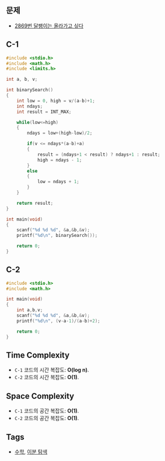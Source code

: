 ## 문제
- [2869번 달팽이는 올라가고 싶다](https://www.acmicpc.net/problem/2869)

## C-1
```cpp
#include <stdio.h>
#include <math.h>
#include <limits.h>

int a, b, v;

int binarySearch()
{
	int low = 0, high = v/(a-b)+1;
	int ndays;
	int result = INT_MAX;

	while(low<=high)
	{
		ndays = low+(high-low)/2;

		if(v <= ndays*(a-b)+a) 
		{
			result = (ndays+1 < result) ? ndays+1 : result;
			high = ndays - 1;
		}
		else 
		{
			low = ndays + 1;
		}
	}

	return result;
}

int main(void)
{
	scanf("%d %d %d", &a,&b,&v);
	printf("%d\n", binarySearch());

	return 0;
}
```

## C-2
```cpp
#include <stdio.h>
#include <math.h>

int main(void)
{
	int a,b,v;
	scanf("%d %d %d", &a,&b,&v);
	printf("%d\n", (v-a-1)/(a-b)+2);

	return 0;
}
```

## Time Complexity
- `C-1` 코드의 시간 복잡도: <b>O(log n)</b>.
- `C-2` 코드의 시간 복잡도: <b>O(1)</b>.

## Space Complexity
- `C-1` 코드의 공간 복잡도: <b>O(1)</b>.
- `C-2` 코드의 공간 복잡도: <b>O(1)</b>.

## Tags
- [수학](https://github.com/myoi-oj/baekjoon-oj#math), [이분 탐색](https://github.com/myoi-oj/baekjoon-oj#binarysearch)
